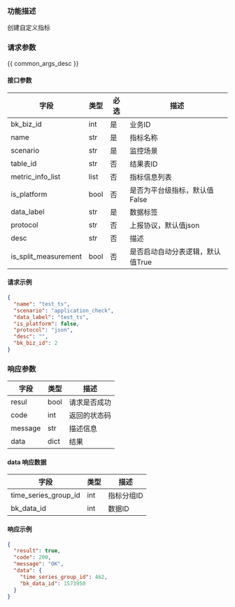 ### 功能描述

创建自定义指标

### 请求参数

{{ common_args_desc }}

#### 接口参数

| 字段                   | 类型   | 必选 | 描述                 |
|----------------------|------|----|--------------------|
| bk_biz_id            | int  | 是  | 业务ID               |
| name                 | str  | 是  | 指标名称               |
| scenario             | str  | 是  | 监控场景               |
| table_id             | str  | 否  | 结果表ID              |
| metric_info_list     | list | 否  | 指标信息列表             |
| is_platform          | bool | 否  | 是否为平台级指标，默认值False  |
| data_label           | str  | 是  | 数据标签               |
| protocol             | str  | 否  | 上报协议，默认值json       |
| desc                 | str  | 否  | 描述                 |
| is_split_measurement | bool | 否  | 是否启动自动分表逻辑，默认值True |

#### 请求示例

```json
{
  "name": "test_ts",
  "scenario": "application_check",
  "data_label": "test_ts",
  "is_platform": false,
  "protocol": "json",
  "desc": "",
  "bk_biz_id": 2
}
```

### 响应参数

| 字段      | 类型   | 描述     |
|---------|------|--------|
| resul   | bool | 请求是否成功 |
| code    | int  | 返回的状态码 |
| message | str  | 描述信息   |
| data    | dict | 结果     |

#### data 响应数据

| 字段                   | 类型  | 描述     |
|----------------------|-----|--------|
| time_series_group_id | int | 指标分组ID |
| bk_data_id           | int | 数据ID   |

#### 响应示例

```json
{
  "result": true,
  "code": 200,
  "message": "OK",
  "data": {
    "time_series_group_id": 462,
    "bk_data_id": 1573950
  }
}
```


